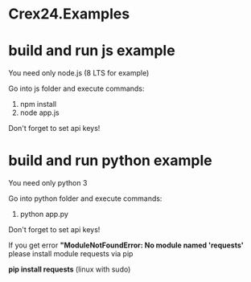 # Crex24.Examples

# build and run js example

You need only node.js (8 LTS for example)

Go into js folder and execute commands: 
1.  npm install
2.  node app.js

Don't forget to set api keys!

# build and run python example

You need only python 3

Go into python folder and execute commands: 
1. python app.py

Don't forget to set api keys!

If you get error **"ModuleNotFoundError: No module named 'requests'** please install module requests via pip 

**pip install requests** (linux with sudo)